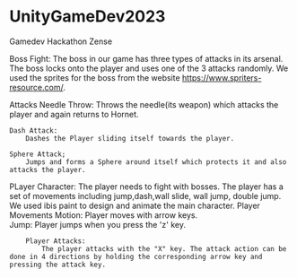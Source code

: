 # UnityGameDev2023
Gamedev Hackathon Zense

Boss Fight:
	The boss in our game has three types of attacks in its arsenal. The boss locks onto the player and uses one of the 3 attacks randomly. We used the sprites for the boss from the website https://www.spriters-resource.com/.


Attacks
	Needle Throw:
		Throws the needle(its weapon) which attacks the player and again returns to Hornet.
	
	Dash Attack:
		Dashes the Player sliding itself towards the player.

	Sphere Attack;
		Jumps and forms a Sphere around itself which protects it and also attacks the player.

PLayer Character:
	The player needs to fight with bosses. The player has a set of movements including jump,dash,wall slide, wall jump, double jump.
	We used ibis paint to design and animate the main character.
	Player Movements
		Motion:
			Player moves with arrow keys.		
		Jump:
			Player jumps when you press the 'z' key.
		
		Player Attacks:
			The player attacks with the "X" key. The attack action can be done in 4 directions by holding the corresponding arrow key and pressing the attack key.


	
